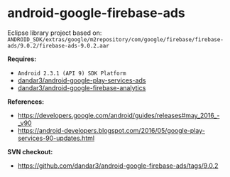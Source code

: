 # android-google-firebase-ads

Eclipse library project based on:<br/>
`ANDROID_SDK/extras/google/m2repository/com/google/firebase/firebase-ads/9.0.2/firebase-ads-9.0.2.aar`

**Requires:**
- `Android 2.3.1 (API 9) SDK Platform`
- [dandar3/android-google-play-services-ads](https://github.com/dandar3/android-google-play-services-ads)
- [dandar3/android-google-firebase-analytics](https://github.com/dandar3/android-google-firebase-analytics)

**References:**
- https://developers.google.com/android/guides/releases#may_2016_-_v90
- https://android-developers.blogspot.com/2016/05/google-play-services-90-updates.html

**SVN checkout:**
- https://github.com/dandar3/android-google-firebase-ads/tags/9.0.2
